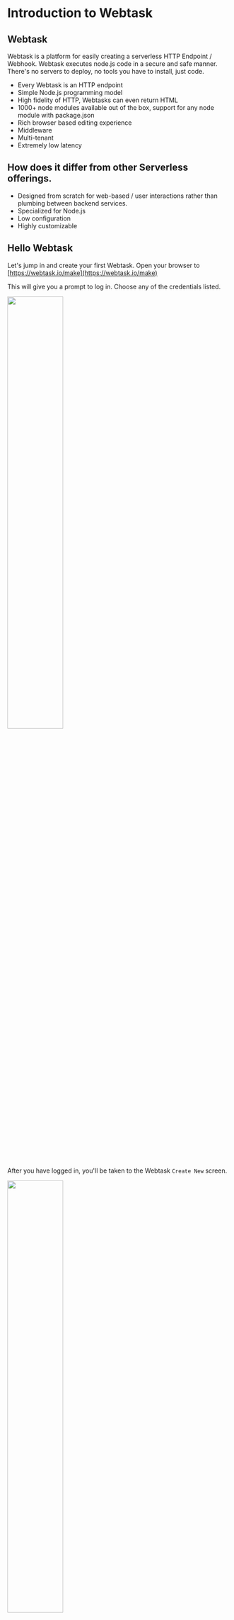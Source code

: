 # Introduction to Webtask

## Webtask
Webtask is a platform for easily creating a serverless HTTP Endpoint / Webhook. Webtask executes node.js code in a secure and safe manner. There's no servers to deploy, no tools you have to install, just code. 

* Every Webtask is an HTTP endpoint
* Simple Node.js programming model
* High fidelity of HTTP, Webtasks can even return HTML
* 1000+ node modules available out of the box, support for any node module with package.json
* Rich browser based editing experience
* Middleware 
* Multi-tenant
* Extremely low latency

## How does it differ from other Serverless offerings.

* Designed from scratch for web-based / user interactions rather than plumbing between backend services.
* Specialized for Node.js
* Low configuration
* Highly customizable

## Hello Webtask

Let's jump in and create your first Webtask. Open your browser to [https://webtask.io/make](https://webtask.io/make)

This will give you a prompt to log in. Choose any of the credentials listed.

<a href="https://webtask.io/images/docs/editor/wt-editor-login.png" target="_blank"><img src="https://webtask.io/images/docs/editor/wt-editor-login.png" width="50%"/></a>

After you have logged in, you'll be taken to the Webtask `Create New` screen.

<a href="https://webtask.io/images/docs/editor/wt-editor-create.png" target="_blank"><img src="https://webtask.io/images/docs/editor/wt-editor-create.png" width="50%"/></a>

From here you can choose the type of Webtask to create. For now just choose "Webtask". You'll then be prompted for a name for your Webtask, enter `wt1` and click `Save`. Once you do you'll be taken right to the Webtask editor with a starter Webtask.

<a href="https://webtask.io/images/docs/editor/wt-editor-newtask.png" target="_blank"><img src="https://webtask.io/images/docs/editor/wt-editor-newtask.png" width="50%"/></a>

This Webtask outputs a JSON object with a `hello` property and a value of either Anonymous or the `name` query string value. Notice the two params of the function. `ctx` is the Webtask Context object. We'll come back to this later. The second param is `cb` which is the callback. The callback accepts two params `error` and `body` and must be called when the task completes execution, in order to return some data and a resposne code.

Go run it. Click on the `play` button <img src="https://cloud.githubusercontent.com/assets/141124/26714892/55023a52-4728-11e7-9026-03d9f6bcd2d3.png"/> which will bring up the runner. Now click `Run`. You'll see you Webtask is instantly executed and the message `{"hello":"Anonymous"}` is returned in the Runner window.

<img src="https://cloud.githubusercontent.com/assets/141124/26714955/a0a7f1ae-4728-11e7-96e1-d5b3d71c401d.png"/>

Now click on the Gear icon in the upper right of the runner.

Click on URL Params(0) and you will get an area to enter query string key/value pairs. Put the parameter `name` and then your name for the value

<img src="https://cloud.githubusercontent.com/assets/141124/26715131/52a3e296-4729-11e7-90db-616318770e29.png"/>

Then run it again. You'll see that the name is outputted.

<img src="https://cloud.githubusercontent.com/assets/141124/26715198/9a4e089c-4729-11e7-8c88-f9fc9139c79d.png"/>

Notice also the realtime log viewer that show each time the task is executed and how the long the execution takes.

<img src="https://cloud.githubusercontent.com/assets/141124/26715348/40428aa2-472a-11e7-84e5-0d1fbde9b282.png"/>


## Calling a Webtask from the browser
Each Webtask you create is automatically an HTTP endpoint. There's no special configuration, as soon as you create it, it is available over HTTP.

Let's try this out. If you look in the editor, you'll see a url with a copy/paste button. Press it and it will copy your URL to the clipboard.

<img src="https://cloud.githubusercontent.com/assets/141124/26715476/bb686abc-472a-11e7-96d1-c0f9be65396a.png"/>

Now open up a seperate browser tab and paste that URL in your address bar and hit `return`. You'll see your Webtask return the anonymous result.

```javascript
{
    hello: "Anonymous"
}
```

Now go modify the URL and add the name param i.e. `?name=Glenn` (using your name). Hit `return` and you'll see as before that your name is returned.

```javascript
{
    hello: "Glenn"
}
```

## Using a Webtask as a Webhook
That URL can now easily be plugged in as a Webhook. You can try that out using one of our favorite Webhook based services, Github.

First modify the code of your Webtask and add a `console.log` statement in the code. This will send output to the log viewer. The code shoud look like the following

```javascript
module.exports = function(ctx, cb) {
  console.log("Webhook invoked");
  cb(null, { hello: ctx.data.name || 'Anonymous' });
};
```

Save the Webtask. Open a new tab to Github and create a new repo, or choose an existing fork / personal repo that you can modify. Go the `settings` page on the repo and then click `Webhooks`

<a href="https://cloud.githubusercontent.com/assets/141124/26735390/ad0835a0-4776-11e7-8dcb-4ceb2e5d96be.png" target="_blank"><img src="https://cloud.githubusercontent.com/assets/141124/26735390/ad0835a0-4776-11e7-8dcb-4ceb2e5d96be.png" width="50%"/></a>

Now go click the `Add webhook` button to create a new Webhook. For the payload URL, paste in the URL of your Webtask which you copied earlier (without any query params). Change the content-type to application/json. For events, put `Send me everything`. Leave all the other values to their defaults. Then click `Add webhook`.

<a href="https://cloud.githubusercontent.com/assets/141124/26736562/898a51ee-477b-11e7-8297-90294b025e8c.png" target="_blank"><img src="https://cloud.githubusercontent.com/assets/141124/26736562/898a51ee-477b-11e7-8297-90294b025e8c.png" width="50%"/><a>

As soon as the Webhook is created, it will get invoked. Go check the log viewer for your Webtask and you should see the "Webhook invoked" message in the console.

<img src="https://cloud.githubusercontent.com/assets/141124/26736848/97815bac-477c-11e7-9db7-a264db858d7e.png"/>

# Simple management in the browser
## Opening an existing task

In the same way that you can create a task from the browser, you can also open an existing task. To do this you use `webtask.io/edit/[task]` as the url. 

To open the task you created before, use this url: [https://webtask.io/edit/wt1](https://webtask.io/edit/wt1). This will bring you right into the editor

## Listing tasks
You can also list tasks. To do this press `<CMD> + p` (Windows Key on Windows) which will display a list of tasks. 

## Filtering tasks
On the list is displayed you can type into the search bar to filter.

## Deleting tasks
From the list you can delete tasks by clicking on the trash icon next to each task.

You've just seen the basics of using the Webtask editor to create your first Webtask. You've then seen how to invoke the Webtask from the runner, in the browser, and then as a Github Webhook. Wasn't that easy? This is just scratching the surface. Now you'll learn how to use the CLI.

# The wt-cli
In the first section you authored a Webtask via the browser. Webtask also offers wt-cli to create, edit, and manage your webtasks from the command line. One advantage of the CLI is you can create tasks using your favorite text editor / IDE and then upload them. The CLI also allows you to run tasks locally and even debug them! 

## Installing the CLI
Head over to [https//webtask.io/cli](https://webtask.io/cli) and follow the instuctions to install and test the wt-cli. You will receive a code via email which you will need to enter into the CLI in order to activate it.

### Common CLI commands
The CLI will let you do a number of things. Here are the most common commands:

* ls - List Webtasks. `wt ls`
* create - Creates a new webtask based on an existing file. The prefix for the file is used as the Webtask name by default. `wt create wt1.js`
* edit - Edits an existing Webtask in the Webtask editor. If no args are passed, then it will create a new Webtask in the editor. `wt edit wt1`
* mv - Renames a webtask. `wt mv wt1 wt2`
* logs - View realtime logs `wt logs`
* serve - Runs a webtask locally `wt serve wt1.js`
* debug - Debugs a webtask locally.

### Using the CLI
Now you'll do some basic things with the cli.

#### List
First list out your webtasks.

```bash
wt ls
```

If you just created your account today, you should see 2 tasks listed, the one we created the in the browser `wt1` and the second one you created in the cli.


#### Edit
Let's edit the first one.

```bash
wt edit wt1
```

This should open up the editor to view your Webtask.

```bash
gbmac:workshop glennblock$ wt edit wt1
Attempting to open the following url in your browser:

https://webtask.it.auth0.com/edit/wt-glenn-block-gmail-com-0#/...

If the webtask editor does not automatically open, please copy this address and paste it into your browser.
gbmac:workshop glennblock$
```

#### Serve
Next you'll create a task locally. Using your favorite editor, let's create a new task file `wt2.js`. Put the same task that you used earlier:

```javascript
module.exports = function(ctx, cb) {
  console.log("Webhook invoked");
  cb(null, { hello: ctx.data.name || 'Anonymous' });
};
```

You can test the task locally.

```bash
wt serve wt2.js
```

You'll see a message indicating your task is running.

```bash
gbmac:workshop glennblock$ wt serve wt2.js
Your webtask is now listening for IPv4 traffic on 127.0.0.1:8080
```

Open your browser to `localhost:8080`. You'll see your task has executed and you got back the response

```javascript
{
    hello: "Anonymous"
}
```

#### Create
You can now upload it to the cloud.

```bash
wt create wt2.js.
```

This will immediately create your task and share the URL.

```bash
gbmac:workshop glennblock$ wt create wt2.js
Webtask created

You can access your webtask at the following url:

https://wt-glenn-block-gmail-com-0.run.webtask.io/wt2.js
```

#### Logs
Before invoking your task, you can start viewing realtime logs from the cli.

```bash
wt logs
```

This will output to show you that the stream is connected and waiting for output.

```bash
gbmac:workshop glennblock$ wt logs
[20:42:49.638Z]  INFO wt: connected to streaming logs (container=wt-glenn-block-gmail-com-0)
```

Now go copy the task URL and open it in the browser. When you do you will see the realtime logs are displayed.

```bash
[20:45:04.443Z]  INFO wt: new webtask request 1496436304360.977826
[20:45:04.483Z]  INFO wt: Webhook invoked
[20:45:04.483Z]  INFO wt: finished webtask request 1496436304360.977826 with HTTP 200 in 44ms
```

# Deeper dive into Webtasks
So far you've created Webtasks that write to the console, access query strings, and return simple payloads. That's fun, but not that useful in the real world. We'll now go deeper into what you can do with Webtask.

## Accessing the payload
The first Webtask you created `wt1` was wired up to a Github Webhook. When the Webhook fires the message `Webhook invoked` is outputted to the console from the Webtask. To really do anything useful, the Webtask needs to access the payload Github sends which gives details about the invocation. 

Webtask exposes the body of request on the context object. In you code, you can use `ctx.body` to get the body. `body` will either be a JSON object if the payload is JSON and content-type is 'application/json' OR it will be the raw payload.

Go and edit your first task using the cli. `wt edit wt1.js`. Modify the code so it outputs the body to the console, instead of a static message. To do this you're going to use the built in `util` node module. Webtask also supports 3rd party modules which we'll discuss later. You'll use the `util` module to output the JSON object that Github sends.

```javascript

var util = require('util');
module.exports = function(ctx, cb) {
  console.log(util.inspect(ctx.body));
  cb(null, { hello: ctx.data.name || 'Anonymous' });
};
```

